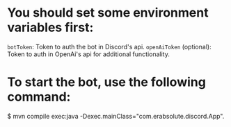 # You should set some environment variables first:
  ``botToken``: Token to auth the bot in Discord's api.
  ``openAiToken`` (optional): Token to auth in OpenAi's api for additional functionality.

# To start the bot, use the following command:
  $ mvn compile exec:java -Dexec.mainClass="com.erabsolute.discord.App".
